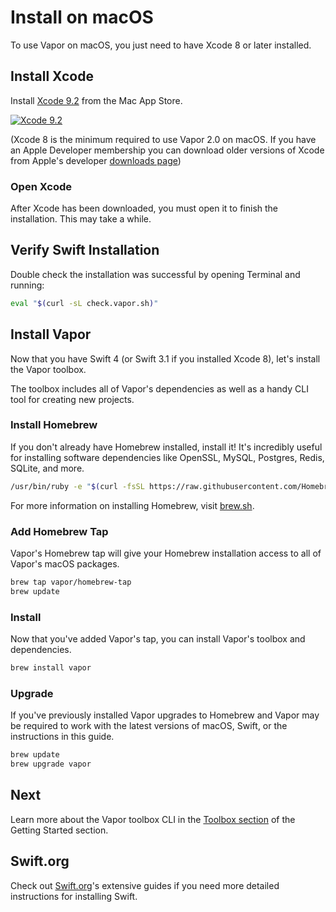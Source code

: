 # Install on macOS

To use Vapor on macOS, you just need to have Xcode 8 or later installed.

## Install Xcode

Install [Xcode 9.2](https://itunes.apple.com/us/app/xcode/id497799835?mt=12) from the Mac App Store.

[![Xcode 9.2](https://cloud.githubusercontent.com/assets/1342803/18537674/2ddd8e9c-7ad5-11e6-9bc2-7155d57d20ec.png)](https://itunes.apple.com/us/app/xcode/id497799835?mt=12)

(Xcode 8 is the minimum required to use Vapor 2.0 on macOS. If you have an Apple Developer membership you can download older versions of Xcode from Apple's developer [downloads page](https://developer.apple.com/download/more/))

### Open Xcode

After Xcode has been downloaded, you must open it to finish the installation. This may take a while.

## Verify Swift Installation

Double check the installation was successful by opening Terminal and running:

```sh
eval "$(curl -sL check.vapor.sh)"
```

## Install Vapor

Now that you have Swift 4 (or Swift 3.1 if you installed Xcode 8), let's install the Vapor toolbox. 

The toolbox includes all of Vapor's dependencies as well as a handy CLI tool for creating new projects.

### Install Homebrew

If you don't already have Homebrew installed, install it! It's incredibly useful for installing software dependencies like OpenSSL, MySQL, Postgres, Redis, SQLite, and more.

```sh
/usr/bin/ruby -e "$(curl -fsSL https://raw.githubusercontent.com/Homebrew/install/master/install)"
```

For more information on installing Homebrew, visit [brew.sh](https://brew.sh).

### Add Homebrew Tap

Vapor's Homebrew tap will give your Homebrew installation access to all of Vapor's macOS packages.

```sh
brew tap vapor/homebrew-tap
brew update
```

### Install

Now that you've added Vapor's tap, you can install Vapor's toolbox and dependencies.

```sh
brew install vapor
```

### Upgrade

If you've previously installed Vapor upgrades to Homebrew and Vapor may be required to work with the latest versions of macOS, Swift, or the instructions in this guide.

```sh
brew update
brew upgrade vapor
```

## Next

Learn more about the Vapor toolbox CLI in the [Toolbox section](toolbox.md) of the Getting Started section.

## Swift.org

Check out [Swift.org](https://swift.org)'s extensive guides if you need more detailed instructions for installing Swift.
